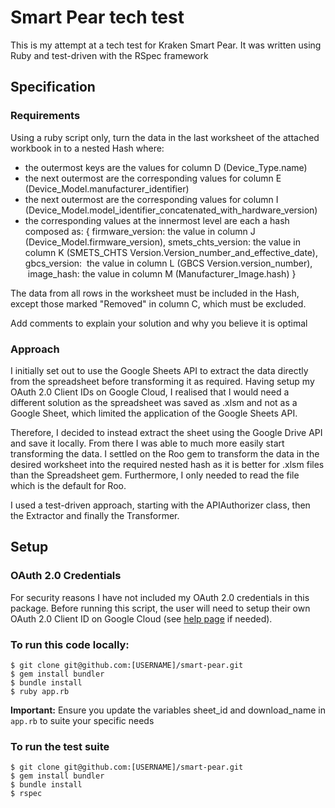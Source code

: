 # Smart Pear tech test

This is my attempt at a tech test for Kraken Smart Pear. It was written using Ruby and test-driven with the RSpec framework

## Specification

### Requirements

Using a ruby script only, turn the data in the last worksheet of the attached workbook in to a nested Hash where:

- the outermost keys are the values for column D (Device_Type.name)
- the next outermost are the corresponding values for column E (Device_Model.manufacturer_identifier)
- the next outermost are the corresponding values for column I (Device_Model.model_identifier_concatenated_with_hardware_version)
- the corresponding values at the innermost level are each a hash composed as:
  { firmware_version: the value in column J (Device_Model.firmware_version),
  smets_chts_version: the value in column K (SMETS_CHTS
  Version.Version_number_and_effective_date),
  gbcs_version:  the value in column L (GBCS Version.version_number),
   image_hash: the value in column M (Manufacturer_Image.hash) }

The data from all rows in the worksheet must be included in the Hash, except those marked "Removed" in column C, which must be excluded.

Add comments to explain your solution and why you believe it is optimal

### Approach

I initially set out to use the Google Sheets API to extract the data directly from the spreadsheet before transforming it as required. Having setup my OAuth 2.0 Client IDs on Google Cloud, I realised that I would need a different solution as the spreadsheet was saved as .xlsm and not as a Google Sheet, which limited the application of the Google Sheets API.

Therefore, I decided to instead extract the sheet using the Google Drive API and save it locally. From there I was able to much more easily start transforming the data. I settled on the Roo gem to transform the data in the desired worksheet into the required nested hash as it is better for .xlsm files than the Spreadsheet gem. Furthermore, I only needed to read the file which is the default for Roo.

I used a test-driven approach, starting with the APIAuthorizer class, then the Extractor and finally the Transformer.

## Setup

### OAuth 2.0 Credentials

For security reasons I have not included my OAuth 2.0 credentials in this package. Before running this script, the user will need to setup their own OAuth 2.0 Client ID on Google Cloud (see [help page](https://support.google.com/googleapi/answer/6158849?hl=en) if needed).

### To run this code locally:

    $ git clone git@github.com:[USERNAME]/smart-pear.git
    $ gem install bundler
    $ bundle install
    $ ruby app.rb

**Important:** Ensure you update the variables sheet_id and download_name in `app.rb` to suite your specific needs

### To run the test suite

    $ git clone git@github.com:[USERNAME]/smart-pear.git
    $ gem install bundler
    $ bundle install
    $ rspec
